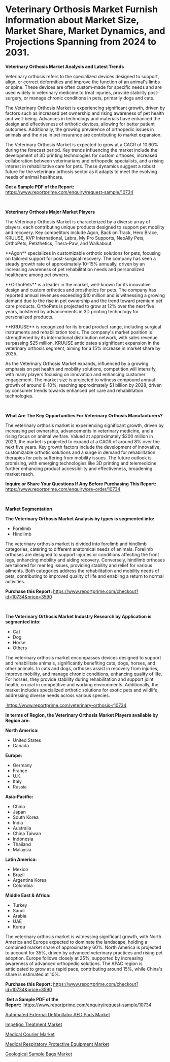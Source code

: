 <p><h1>Veterinary Orthosis Market Furnish Information about Market Size, Market Share, Market Dynamics, and Projections Spanning from 2024 to 2031.</h1></p><p><strong>Veterinary Orthosis Market Analysis and Latest Trends</strong></p>
<p><p>Veterinary orthosis refers to the specialized devices designed to support, align, or correct deformities and improve the function of an animal's limbs or spine. These devices are often custom-made for specific needs and are used widely in veterinary medicine to treat injuries, provide stability post-surgery, or manage chronic conditions in pets, primarily dogs and cats.</p><p>The Veterinary Orthosis Market is experiencing significant growth, driven by factors such as increased pet ownership and rising awareness of pet health and well-being. Advances in technology and materials have enhanced the design and effectiveness of orthotic devices, allowing for better patient outcomes. Additionally, the growing prevalence of orthopedic issues in animals and the rise in pet insurance are contributing to market expansion.</p><p>The Veterinary Orthosis Market is expected to grow at a CAGR of 10.60% during the forecast period. Key trends influencing the market include the development of 3D printing technologies for custom orthoses, increased collaboration between veterinarians and orthopedic specialists, and a rising interest in rehabilitative care for pets. These dynamics suggest a robust future for the veterinary orthosis sector as it adapts to meet the evolving needs of animal healthcare.</p></p>
<p><strong>Get a Sample PDF of the Report:&nbsp;</strong> <a href="https://www.reportprime.com/enquiry/request-sample/10734?utm_campaign=16&utm_medium=2&utm_source=Github&utm_content=ia&utm_term=02102024&utm_id=veterinary-orthosis">https://www.reportprime.com/enquiry/request-sample/10734</a></p>
<p>&nbsp;</p>
<p><strong>Veterinary Orthosis Major Market Players</strong></p>
<p><p>The Veterinary Orthosis Market is characterized by a diverse array of players, each contributing unique products designed to support pet mobility and recovery. Key competitors include Agon, Back on Track, Hero Brace, KRUUSE, KVP International, Labra, My Pro Supports, NeoAlly Pets, OrthoPets, Petsthetics, Thera-Paw, and Walkabout. </p><p>**Agon** specializes in customizable orthotic solutions for pets, focusing on tailored support for post-surgical recovery. The company has seen a steady growth rate of approximately 10-15% annually, driven by an increasing awareness of pet rehabilitation needs and personalized healthcare among pet owners.</p><p>**OrthoPets** is a leader in the market, well-known for its innovative design and custom orthotics and prosthetics for pets. The company has reported annual revenues exceeding $10 million and is witnessing a growing demand due to the rise in pet ownership and the trend toward premium pet care products. OrthoPets is projected to grow at 12% over the next five years, bolstered by advancements in 3D printing technology for personalized products.</p><p>**KRUUSE** is recognized for its broad product range, including surgical instruments and rehabilitation tools. The company's market position is strengthened by its international distribution network, with sales revenue surpassing $25 million. KRUUSE anticipates a significant expansion in the veterinary orthosis segment, aiming for a 15% increase in market share by 2025.</p><p>As the Veterinary Orthosis Market expands, influenced by a growing emphasis on pet health and mobility solutions, competition will intensify, with many players focusing on innovation and enhancing customer engagement. The market size is projected to witness compound annual growth of around 8-10%, reaching approximately $1 billion by 2028, driven by consumer trends towards enhanced pet care and rehabilitation technologies.</p></p>
<p>&nbsp;</p>
<p><strong>What Are The Key Opportunities For Veterinary Orthosis Manufacturers?</strong></p>
<p><p>The veterinary orthosis market is experiencing significant growth, driven by increasing pet ownership, advancements in veterinary medicine, and a rising focus on animal welfare. Valued at approximately $200 million in 2023, the market is projected to expand at a CAGR of around 8% over the next five years. Key growth factors include the development of innovative, customizable orthotic solutions and a surge in demand for rehabilitation therapies for pets suffering from mobility issues. The future outlook is promising, with emerging technologies like 3D printing and telemedicine further enhancing product accessibility and effectiveness, broadening market reach.</p></p>
<p><strong>Inquire or Share Your Questions If Any Before Purchasing This Report:</strong> <a href="https://www.reportprime.com/enquiry/pre-order/10734?utm_campaign=16&utm_medium=2&utm_source=Github&utm_content=ia&utm_term=02102024&utm_id=veterinary-orthosis">https://www.reportprime.com/enquiry/pre-order/10734</a></p>
<p>&nbsp;</p>
<p><strong>Market Segmentation</strong></p>
<p><strong>The Veterinary Orthosis Market Analysis by types is segmented into:</strong></p>
<p><ul><li>Forelimb</li><li>Hindlimb</li></ul></p>
<p><p>The veterinary orthosis market is divided into forelimb and hindlimb categories, catering to different anatomical needs of animals. Forelimb orthoses are designed to support injuries or conditions affecting the front legs, enhancing mobility and aiding recovery. Conversely, hindlimb orthoses are tailored for rear leg issues, providing stability and relief for various ailments. Both categories address the rehabilitation and mobility needs of pets, contributing to improved quality of life and enabling a return to normal activities.</p></p>
<p><strong>Purchase this Report:&nbsp;</strong><a href="https://www.reportprime.com/checkout?id=10734&price=3590&utm_campaign=16&utm_medium=2&utm_source=Github&utm_content=ia&utm_term=02102024&utm_id=veterinary-orthosis">https://www.reportprime.com/checkout?id=10734&price=3590</a></p>
<p>&nbsp;</p>
<p><strong>The Veterinary Orthosis Market Industry Research by Application is segmented into:</strong></p>
<p><ul><li>Cat</li><li>Dog</li><li>Horse</li><li>Others</li></ul></p>
<p><p>The veterinary orthosis market encompasses devices designed to support and rehabilitate animals, significantly benefiting cats, dogs, horses, and other animals. In cats and dogs, orthoses assist in recovery from injuries, improve mobility, and manage chronic conditions, enhancing quality of life. For horses, they provide stability during rehabilitation and support joint health, crucial in competitive and working environments. Additionally, the market includes specialized orthotic solutions for exotic pets and wildlife, addressing diverse needs across various species.</p></p>
<p><a href="https://www.reportprime.com/veterinary-orthosis-r10734?utm_campaign=16&utm_medium=2&utm_source=Github&utm_content=ia&utm_term=02102024&utm_id=veterinary-orthosis">&nbsp;https://www.reportprime.com/veterinary-orthosis-r10734</a></p>
<p><strong>In terms of Region, the Veterinary Orthosis Market Players available by Region are:</strong></p>
<p>
    <p> <strong> North America: </strong>
        <ul>
            <li>United States</li>
            <li>Canada</li>
        </ul>
        </p> 
    <p> <strong> Europe: </strong>
        <ul>
            <li>Germany</li>
            <li>France</li>
            <li>U.K.</li>
            <li>Italy</li>
            <li>Russia</li>
        </ul>
        </p> 
    <p> <strong> Asia-Pacific: </strong>
        <ul>
            <li>China</li>
            <li>Japan</li>
            <li>South Korea</li>
            <li>India</li>
            <li>Australia</li>
            <li>China Taiwan</li>
            <li>Indonesia</li>
            <li>Thailand</li>
            <li>Malaysia</li>
        </ul>
        </p> 
    <p> <strong> Latin America: </strong>
        <ul>
            <li>Mexico</li>
            <li>Brazil</li>
            <li>Argentina Korea</li>
            <li>Colombia</li>
        </ul>
        </p> 
    <p> <strong> Middle East & Africa: </strong>
        <ul>
            <li>Turkey</li>
            <li>Saudi</li>
            <li>Arabia</li>
            <li>UAE</li>
            <li>Korea</li>
        </ul>
    </p>
    </p>
<p><p>The veterinary orthosis market is witnessing significant growth, with North America and Europe expected to dominate the landscape, holding a combined market share of approximately 60%. North America is projected to account for 35%, driven by advanced veterinary practices and rising pet adoption. Europe follows closely at 25%, supported by increasing awareness of advanced orthopedic solutions. The APAC region is anticipated to grow at a rapid pace, contributing around 15%, while China's share is estimated at 10%.</p></p>
<p><strong>Purchase this Report: </strong><a href="https://www.reportprime.com/checkout?id=10734&price=3590&utm_campaign=16&utm_medium=2&utm_source=Github&utm_content=ia&utm_term=02102024&utm_id=veterinary-orthosis">https://www.reportprime.com/checkout?id=10734&price=3590</a></p>
<p>&nbsp;<strong>Get a Sample PDF of the Report:&nbsp;&nbsp;</strong><a href="https://www.reportprime.com/enquiry/request-sample/10734?utm_campaign=16&utm_medium=2&utm_source=Github&utm_content=ia&utm_term=02102024&utm_id=veterinary-orthosis">https://www.reportprime.com/enquiry/request-sample/10734</a></p>
<p><strong></strong></p>
<p><p><a href="https://issuu.com/reportprime-2/docs/automated-external-defibrillator-ae_809db92facb63e?utm_campaign=16&utm_medium=2&utm_source=Github&utm_content=ia&utm_term=02102024&utm_id=veterinary-orthosis">Automated External Defibrillator AED Pads Market</a></p><p><a href="https://www.linkedin.com/pulse/market-dynamics-future-trends-global-impetigo-treatment-aelrc?utm_campaign=16&utm_medium=2&utm_source=Github&utm_content=ia&utm_term=02102024&utm_id=veterinary-orthosis">Impetigo Treatment Market</a></p><p><a href="https://www.linkedin.com/pulse/global-medical-courier-market-share-growth-opportunities-0duwc?utm_campaign=16&utm_medium=2&utm_source=Github&utm_content=ia&utm_term=02102024&utm_id=veterinary-orthosis">Medical Courier Market</a></p><p><a href="https://issuu.com/reportprime-2/docs/medical-respiratory-protective-equi_23e5a12c13e33c?utm_campaign=16&utm_medium=2&utm_source=Github&utm_content=ia&utm_term=02102024&utm_id=veterinary-orthosis">Medical Respiratory Protective Equipment Market</a></p><p><a href="https://github.com/FahadAhmed712/Market-Research-Report-List-1/blob/main/geological-sample-bags-market.md?utm_campaign=16&utm_medium=2&utm_source=Github&utm_content=ia&utm_term=02102024&utm_id=veterinary-orthosis">Geological Sample Bags Market</a></p></p>